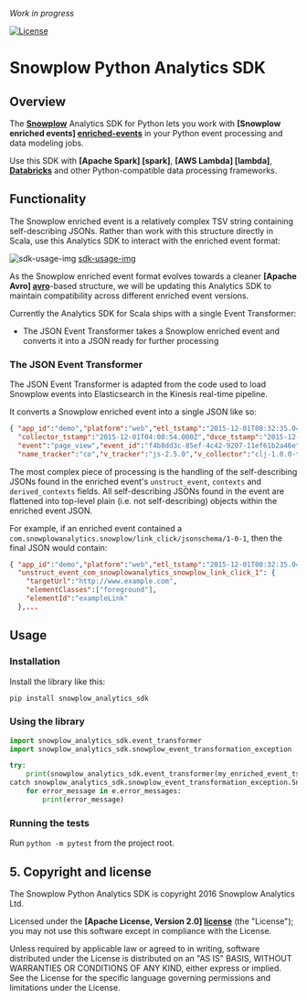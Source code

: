 *Work in progress*

[![License][license-image]][license]

# Snowplow Python Analytics SDK

## Overview

The **[Snowplow][snowplow]** Analytics SDK for Python lets you work with **[Snowplow enriched events] [enriched-events]** in your Python event processing and data modeling jobs.

Use this SDK with **[Apache Spark] [spark]**, **[AWS Lambda] [lambda]**, **[Databricks][databricks]** and other Python-compatible data processing frameworks.

## Functionality

The Snowplow enriched event is a relatively complex TSV string containing self-describing JSONs. Rather than work with this structure directly in Scala, use this Analytics SDK to interact with the enriched event format:

![sdk-usage-img] [sdk-usage-img]

As the Snowplow enriched event format evolves towards a cleaner **[Apache Avro] [avro]**-based structure, we will be updating this Analytics SDK to maintain compatibility across different enriched event versions.

Currently the Analytics SDK for Scala ships with a single Event Transformer:

* The JSON Event Transformer takes a Snowplow enriched event and converts it into a JSON ready for further processing

### The JSON Event Transformer

The JSON Event Transformer is adapted from the code used to load Snowplow events into Elasticsearch in the Kinesis real-time pipeline.

It converts a Snowplow enriched event into a single JSON like so:

```json
{ "app_id":"demo","platform":"web","etl_tstamp":"2015-12-01T08:32:35.048Z",
  "collector_tstamp":"2015-12-01T04:00:54.000Z","dvce_tstamp":"2015-12-01T03:57:08.986Z",
  "event":"page_view","event_id":"f4b8dd3c-85ef-4c42-9207-11ef61b2a46e",
  "name_tracker":"co","v_tracker":"js-2.5.0","v_collector":"clj-1.0.0-tom-0.2.0",...
```

The most complex piece of processing is the handling of the self-describing JSONs found in the enriched event's `unstruct_event`, `contexts` and `derived_contexts` fields. All self-describing JSONs found in the event are flattened into top-level plain (i.e. not self-describing) objects within the enriched event JSON.


For example, if an enriched event contained a `com.snowplowanalytics.snowplow/link_click/jsonschema/1-0-1`, then the final JSON would contain:

```json
{ "app_id":"demo","platform":"web","etl_tstamp":"2015-12-01T08:32:35.048Z",
  "unstruct_event_com_snowplowanalytics_snowplow_link_click_1": {
    "targetUrl":"http://www.example.com",
    "elementClasses":["foreground"],
    "elementId":"exampleLink"
  },...
```

## Usage

### Installation

Install the library like this:

```bash
pip install snowplow_analytics_sdk
```

### Using the library

```python
import snowplow_analytics_sdk.event_transformer
import snowplow_analytics_sdk.snowplow_event_transformation_exception

try:
    print(snowplow_analytics_sdk.event_transformer(my_enriched_event_tsv))
catch snowplow_analytics_sdk.snowplow_event_transformation_exception.SnowplowEventTransformationException as e:
    for error_message in e.error_messages:
        print(error_message)

```

### Running the tests

Run `python -m pytest` from the project root.

## 5. Copyright and license

The Snowplow Python Analytics SDK is copyright 2016 Snowplow Analytics Ltd.

Licensed under the **[Apache License, Version 2.0] [license]** (the "License");
you may not use this software except in compliance with the License.

Unless required by applicable law or agreed to in writing, software
distributed under the License is distributed on an "AS IS" BASIS,
WITHOUT WARRANTIES OR CONDITIONS OF ANY KIND, either express or implied.
See the License for the specific language governing permissions and
limitations under the License.

[snowplow]: http://snowplowanalytics.com
[enriched-events]: https://github.com/snowplow/snowplow/wiki/canonical-event-model
[databricks]: https://databricks.com/
[sdk-usage-img]: https://raw.githubusercontent.com/snowplow/snowplow-scala-analytics-sdk/master/sdk-usage.png
[avro]: https://avro.apache.org/
[license-image]: http://img.shields.io/badge/license-Apache--2-blue.svg?style=flat
[license]: http://www.apache.org/licenses/LICENSE-2.0
